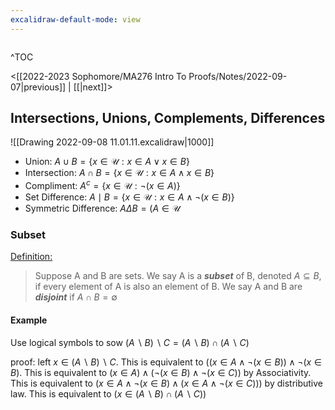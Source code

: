 ```yaml
---
excalidraw-default-mode: view
---
```



```toc

```

^TOC

<[[2022-2023 Sophomore/MA276 Intro To Proofs/Notes/2022-09-07|previous]] | [[|next]]>

## Intersections, Unions, Complements, Differences

![[Drawing 2022-09-08 11.01.11.excalidraw|1000]]

- Union: $A \cup B = \{x \in \mathcal{U}: x \in A\lor x \in B \}$
- Intersection: $A \cap B = \{x \in \mathcal{U}: x\in A \wedge x \in B \}$
- Compliment: $A^c = \{x\in \mathcal{U}: \neg(x\in A) \}$
- Set Difference: $A\mid B =  \{x\in\mathcal{U}: x \in A \wedge \neg (x\in B) \}$
- Symmetric Difference:  $A\Delta B = (A \in \mathcal{U}$
### Subset

<u>Definition:</u>
> Suppose A and B are sets. We say A is a ***subset*** of B, denoted $A\subseteq B$, if every element of A is also an element of B. We say A and B are ***disjoint*** if $A\cap B = \emptyset$ 


#### Example

Use logical symbols to sow $(A\backslash B)\backslash C = (A\backslash B) \cap (A\backslash C)$


proof: left $x \in (A \backslash B)\backslash C$. This is equivalent to $((x\in A \wedge \neg (x \in B)) \wedge \neg (x \in B)$. This is equivalent to $(x\in A) \wedge (\neg (x \in B) \wedge \neg (x \in C))$  by Associativity.  This is equivalent to $(x\in A\wedge \neg(x\in B)\wedge (x\in A\wedge \neg ( x \in C )))$ by distributive law. This is equivalent to $(x\in (A\backslash B)\cap (A\backslash C))$






